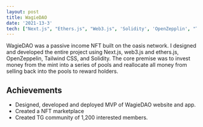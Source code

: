 ```yaml
---
layout: post
title: WagieDAO
date: '2021-13-3'
tech: ["Next.js", "Ethers.js", "Web3.js", 'Solidity', 'OpenZepplin', "TailwindCss"]
---
```


WagieDAO was a passive income NFT built on the oasis network. I designed and developed the entire project using Next.js, web3.js and ethers.js, OpenZeppelin, Tailwind CSS, and Solidity. The core premise was to invest money from the mint into a series of pools and reallocate all money from selling back into the pools to reward holders.


## Achievements

* Designed, developed and deployed MVP of WagieDAO website and app.
* Created a NFT marketplace
* Created TG community of 1,200 interested members. 







